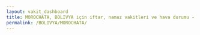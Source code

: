 ```yaml
---
layout: vakit_dashboard
title: MOROCHATA, BOLIVYA için iftar, namaz vakitleri ve hava durumu - ilçe/eyalet seç
permalink: /BOLIVYA/MOROCHATA/
---
```


<script type="text/javascript">
  var GLOBAL_COUNTRY = 'BOLIVYA';
  var GLOBAL_CITY = 'MOROCHATA';
  var GLOBAL_STATE = '';
  var lat = 72;
  var lon = 21;
</script>
